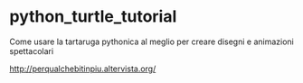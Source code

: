 # python_turtle_tutorial
Come usare la tartaruga pythonica al meglio per creare disegni e animazioni spettacolari

http://perqualchebitinpiu.altervista.org/
